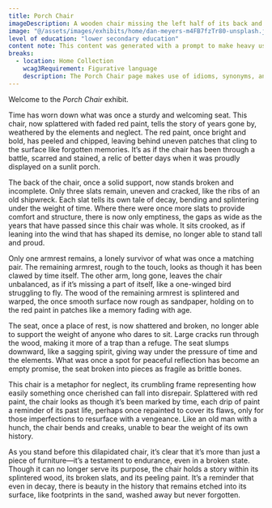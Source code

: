 ```yaml
---
title: Porch Chair
imageDescription: A wooden chair missing the left half of its back and most of that arm. A couple of planks possibly meant for the back are leaning over the seat.
image: "@/assets/images/exhibits/home/dan-meyers-m4FB7fzTr80-unsplash.jpg"
level of education: "lower secondary education"
content note: This content was generated with a prompt to make heavy use of idioms, synonyms, and metaphors
breaks:
  - location: Home Collection
    wcag3Requirement: Figurative language
    description: The Porch Chair page makes use of idioms, synonyms, and metaphors.
---
```


Welcome to the <cite>Porch Chair</cite> exhibit.

Time has worn down what was once a sturdy and welcoming seat. This chair, now splattered with faded red paint, tells the story of years gone by, weathered by the elements and neglect. The red paint, once bright and bold, has peeled and chipped, leaving behind uneven patches that cling to the surface like forgotten memories. It’s as if the chair has been through a battle, scarred and stained, a relic of better days when it was proudly displayed on a sunlit porch.

The back of the chair, once a solid support, now stands broken and incomplete. Only three slats remain, uneven and cracked, like the ribs of an old shipwreck. Each slat tells its own tale of decay, bending and splintering under the weight of time. Where there were once more slats to provide comfort and structure, there is now only emptiness, the gaps as wide as the years that have passed since this chair was whole. It sits crooked, as if leaning into the wind that has shaped its demise, no longer able to stand tall and proud.

Only one armrest remains, a lonely survivor of what was once a matching pair. The remaining armrest, rough to the touch, looks as though it has been clawed by time itself. The other arm, long gone, leaves the chair unbalanced, as if it’s missing a part of itself, like a one-winged bird struggling to fly. The wood of the remaining armrest is splintered and warped, the once smooth surface now rough as sandpaper, holding on to the red paint in patches like a memory fading with age.

The seat, once a place of rest, is now shattered and broken, no longer able to support the weight of anyone who dares to sit. Large cracks run through the wood, making it more of a trap than a refuge. The seat slumps downward, like a sagging spirit, giving way under the pressure of time and the elements. What was once a spot for peaceful reflection has become an empty promise, the seat broken into pieces as fragile as brittle bones.

This chair is a metaphor for neglect, its crumbling frame representing how easily something once cherished can fall into disrepair. Splattered with red paint, the chair looks as though it’s been marked by time, each drip of paint a reminder of its past life, perhaps once repainted to cover its flaws, only for those imperfections to resurface with a vengeance. Like an old man with a hunch, the chair bends and creaks, unable to bear the weight of its own history.

As you stand before this dilapidated chair, it’s clear that it’s more than just a piece of furniture—it’s a testament to endurance, even in a broken state. Though it can no longer serve its purpose, the chair holds a story within its splintered wood, its broken slats, and its peeling paint. It’s a reminder that even in decay, there is beauty in the history that remains etched into its surface, like footprints in the sand, washed away but never forgotten.